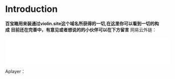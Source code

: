 # Introduction

**百宝箱用来装通过violin.site这个域名所获得的一切,在这里你可以看到一切的构成**
**目前还在完善中，有意见或者想说的的小伙伴可以在下方留言**
网易云外链：
<iframe frameborder="no" border="0" marginwidth="0" marginheight="0" width=530 height=86 src="//music.163.com/outchain/player?type=2&id=27955652&auto=0&height=66"></iframe>

Aplayer：
<style>
    li {margin: 0em 0;}
    button {min-height: 0px;}
    .aplayer {margin: 0 0 1.75em 0 !important;}
</style>
<link rel="stylesheet" href="https://cdn.jsdelivr.net/npm/aplayer@1.7.0/dist/APlayer.min.css">
<script src="https://cdn.jsdelivr.net/npm/aplayer@1.7.0/dist/APlayer.min.js"></script>
<script src="https://cdn.jsdelivr.net/npm/meting@1.1.0/dist/Meting.min.js"></script>
<div class="aplayer" data-id="977287388" data-server="netease" data-type="playlist" data-mode="random" autoplay="true" order= "random"></div>
